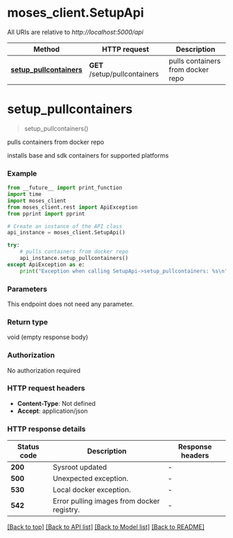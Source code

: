 # moses_client.SetupApi

All URIs are relative to *http://localhost:5000/api*

Method | HTTP request | Description
------------- | ------------- | -------------
[**setup_pullcontainers**](SetupApi.md#setup_pullcontainers) | **GET** /setup/pullcontainers | pulls containers from docker repo


# **setup_pullcontainers**
> setup_pullcontainers()

pulls containers from docker repo

installs base and sdk containers for supported platforms

### Example

```python
from __future__ import print_function
import time
import moses_client
from moses_client.rest import ApiException
from pprint import pprint

# Create an instance of the API class
api_instance = moses_client.SetupApi()

try:
    # pulls containers from docker repo
    api_instance.setup_pullcontainers()
except ApiException as e:
    print("Exception when calling SetupApi->setup_pullcontainers: %s\n" % e)
```

### Parameters
This endpoint does not need any parameter.

### Return type

void (empty response body)

### Authorization

No authorization required

### HTTP request headers

 - **Content-Type**: Not defined
 - **Accept**: application/json

### HTTP response details
| Status code | Description | Response headers |
|-------------|-------------|------------------|
**200** | Sysroot updated |  -  |
**500** | Unexpected exception. |  -  |
**530** | Local docker exception. |  -  |
**542** | Error pulling images from docker registry. |  -  |

[[Back to top]](#) [[Back to API list]](../README.md#documentation-for-api-endpoints) [[Back to Model list]](../README.md#documentation-for-models) [[Back to README]](../README.md)

